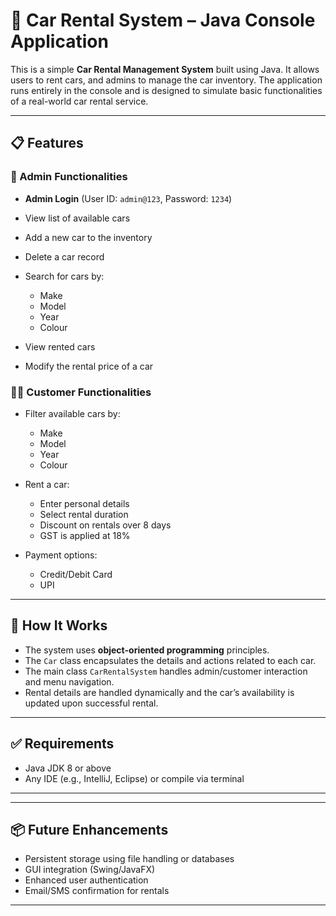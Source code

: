 # 🚗 Car Rental System – Java Console Application

This is a simple **Car Rental Management System** built using Java. It allows users to rent cars, and admins to manage the car inventory. The application runs entirely in the console and is designed to simulate basic functionalities of a real-world car rental service.

---

## 📋 Features

### 👤 Admin Functionalities

* **Admin Login** (User ID: `admin@123`, Password: `1234`)
* View list of available cars
* Add a new car to the inventory
* Delete a car record
* Search for cars by:

  * Make
  * Model
  * Year
  * Colour
* View rented cars
* Modify the rental price of a car

### 🙋‍♂️ Customer Functionalities

* Filter available cars by:

  * Make
  * Model
  * Year
  * Colour
* Rent a car:

  * Enter personal details
  * Select rental duration
  * Discount on rentals over 8 days
  * GST is applied at 18%
* Payment options:

  * Credit/Debit Card
  * UPI

---

## 🔧 How It Works

* The system uses **object-oriented programming** principles.
* The `Car` class encapsulates the details and actions related to each car.
* The main class `CarRentalSystem` handles admin/customer interaction and menu navigation.
* Rental details are handled dynamically and the car’s availability is updated upon successful rental.

---

## ✅ Requirements

* Java JDK 8 or above
* Any IDE (e.g., IntelliJ, Eclipse) or compile via terminal

---

---

## 📦 Future Enhancements

* Persistent storage using file handling or databases
* GUI integration (Swing/JavaFX)
* Enhanced user authentication
* Email/SMS confirmation for rentals

---
